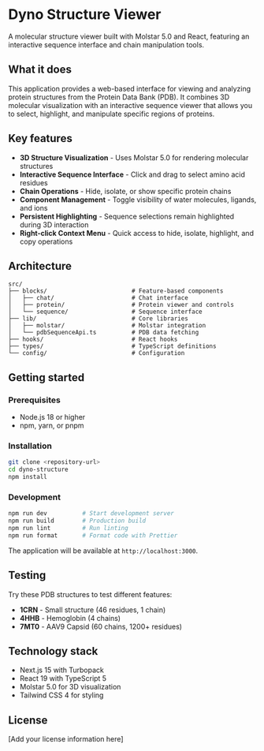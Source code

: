 # Dyno Structure Viewer

A molecular structure viewer built with Molstar 5.0 and React, featuring an interactive sequence interface and chain manipulation tools.

## What it does

This application provides a web-based interface for viewing and analyzing protein structures from the Protein Data Bank (PDB). It combines 3D molecular visualization with an interactive sequence viewer that allows you to select, highlight, and manipulate specific regions of proteins.

## Key features

- **3D Structure Visualization** - Uses Molstar 5.0 for rendering molecular structures
- **Interactive Sequence Interface** - Click and drag to select amino acid residues
- **Chain Operations** - Hide, isolate, or show specific protein chains
- **Component Management** - Toggle visibility of water molecules, ligands, and ions
- **Persistent Highlighting** - Sequence selections remain highlighted during 3D interaction
- **Right-click Context Menu** - Quick access to hide, isolate, highlight, and copy operations

## Architecture

```
src/
├── blocks/                        # Feature-based components
│   ├── chat/                      # Chat interface
│   ├── protein/                   # Protein viewer and controls
│   └── sequence/                  # Sequence interface
├── lib/                           # Core libraries
│   ├── molstar/                   # Molstar integration
│   └── pdbSequenceApi.ts          # PDB data fetching
├── hooks/                         # React hooks
├── types/                         # TypeScript definitions
└── config/                        # Configuration
```

## Getting started

### Prerequisites
- Node.js 18 or higher
- npm, yarn, or pnpm

### Installation
```bash
git clone <repository-url>
cd dyno-structure
npm install
```

### Development
```bash
npm run dev          # Start development server
npm run build        # Production build
npm run lint         # Run linting
npm run format       # Format code with Prettier
```

The application will be available at `http://localhost:3000`.

## Testing

Try these PDB structures to test different features:
- **1CRN** - Small structure (46 residues, 1 chain)
- **4HHB** - Hemoglobin (4 chains) 
- **7MT0** - AAV9 Capsid (60 chains, 1200+ residues)

## Technology stack

- Next.js 15 with Turbopack
- React 19 with TypeScript 5
- Molstar 5.0 for 3D visualization
- Tailwind CSS 4 for styling

## License

[Add your license information here]